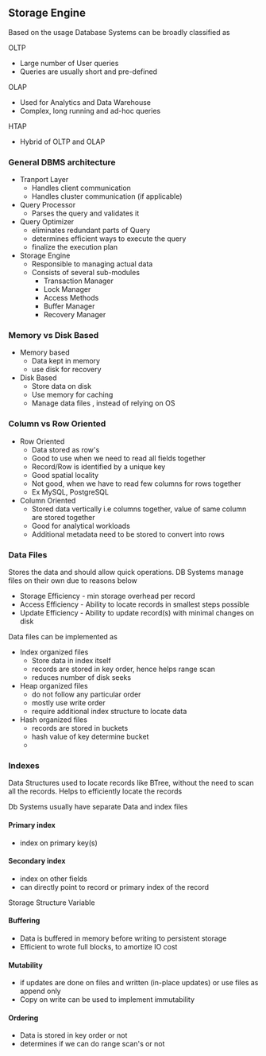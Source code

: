
## Storage Engine
Based on the usage Database Systems can be broadly classified as

OLTP
- Large number of User queries
- Queries are usually short and pre-defined

OLAP
- Used for Analytics and Data Warehouse
- Complex, long running and ad-hoc queries

HTAP
- Hybrid of OLTP and OLAP

### General DBMS architecture

- Tranport Layer
	- Handles client communication
	- Handles cluster communication (if applicable)
- Query Processor
	- Parses the query and validates it
- Query Optimizer
	- eliminates redundant parts of Query
	- determines efficient ways to execute the query
	- finalize the execution plan
- Storage Engine
	- Responsible to managing actual data
	- Consists of several sub-modules
		- Transaction Manager
		- Lock Manager
		- Access Methods
		- Buffer Manager
		- Recovery Manager

### Memory vs Disk Based

- Memory based
	- Data kept in memory
	- use disk for recovery
- Disk Based
	- Store data on disk
	- Use memory for caching
	- Manage data files , instead of relying on OS
### Column vs Row Oriented

- Row Oriented
	- Data stored as row's
	- Good to use when we need to read all fields together 
	- Record/Row is identified by a unique key
	- Good spatial locality
	- Not good, when we have to read few columns for rows together
	- Ex MySQL, PostgreSQL
- Column Oriented
	- Stored data vertically i.e columns together, value of same column are stored together
	- Good for analytical workloads
	- Additional metadata need to be stored to convert into rows


### Data Files

Stores the data and should allow quick operations. DB Systems manage files on their own due to reasons below
- Storage Efficiency - min storage overhead per record
- Access Efficiency - Ability to locate records in smallest steps possible
- Update Efficiency - Ability to update record(s) with minimal changes on disk

Data files can be implemented as 
- Index organized files
	- Store data in index itself
	- records are stored in key order, hence helps range scan
	- reduces number of disk seeks
- Heap organized files
	- do not follow any particular order
	- mostly use write order
	- require additional index structure to locate data
- Hash organized files
	- records are stored in buckets
	- hash value of key determine bucket
	-

### Indexes 

Data Structures used to locate records like BTree, without the need to scan all the records. Helps to efficiently locate the records

Db Systems usually have separate Data and index files

#### Primary index
- index on primary key(s)

#### Secondary index
- index on other fields
- can directly point to record or primary index of the record

Storage Structure Variable

#### Buffering
- Data is buffered in memory before writing to persistent storage
- Efficient to wrote full blocks, to amortize IO cost

#### Mutability
- if updates are done on files and written (in-place updates) or use files as append only
- Copy on write can be used to implement immutability

#### Ordering
- Data is stored in key order or not
- determines if we can do range scan's or not
